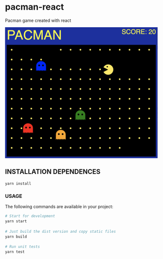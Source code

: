 # pacman-react
Pacman game created with react

[![pacman](https://github.com/maximobelen/assets/raw/master/images/pacman-react/react-pacman.png)](https://github.com/maximobelen/assets/raw/master/images/pacman-react/react-pacman.png)


## INSTALLATION DEPENDENCES
```javascript
yarn install
```
### USAGE
The following commands are available in your project:
```bash
# Start for development
yarn start

# Just build the dist version and copy static files
yarn build

# Run unit tests
yarn test
```
